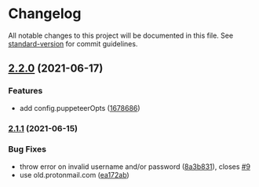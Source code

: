 # Changelog

All notable changes to this project will be documented in this file. See [standard-version](https://github.com/conventional-changelog/standard-version) for commit guidelines.

## [2.2.0](https://github.com/justinkalland/protonmail-api/compare/v2.1.1...v2.2.0) (2021-06-17)


### Features

* add config.puppeteerOpts ([1678686](https://github.com/justinkalland/protonmail-api/commit/16786866028587b01c5956e590d9d949fcab33a6))

### [2.1.1](https://github.com/justinkalland/protonmail-api/compare/v2.1.0...v2.1.1) (2021-06-15)


### Bug Fixes

* throw error on invalid username and/or password ([8a3b831](https://github.com/justinkalland/protonmail-api/commit/8a3b8314fb47311532938589e3d3808f8a60b2af)), closes [#9](https://github.com/justinkalland/protonmail-api/issues/9)
* use old.protonmail.com ([ea172ab](https://github.com/justinkalland/protonmail-api/commit/ea172ab0db0fcedad375c9821bfb0567f7845d90))
